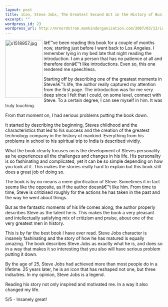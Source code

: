 ```yaml
--- 
layout: post
title: iCon, Steve Jobs, The Greatest Second Act in the History of Business
excerpt: ""
wordpress_id: 23
wordpress_url: http://mrnordstrom.mankindorganization.com/2007/03/13/icon-steve-jobs-the-greatest-second-act-in-the-history-of-business/
---
```

<img src="http://www.mrnordstrom.com/wp-content/uploads/s1518957.jpg" style="margin-right: 4px" title="s1518957.jpg" alt="s1518957.jpg" align="left" border="0" height="185" width="119" />Iâ€™ve been reading this book for a couple of months now, starting just before I went back to Los Angeles. I remember lying in my bed late that night reading the introduction. I am a person that has no patience at all and therefore donâ€™t like introductions. Even so, this one rendered me speechless.

Starting off by describing one of the greatest moments in Steveâ€™s life, the author really captured my attention from the first page. The introduction was for me very deep since I felt that I could, on some level, connect with Steve. To a certain degree, I can see myself in him. It was truly touching.

From that moment on, I had serious problems putting the book down.

<!--more-->It started by describing the beginning, Steves childhood and the characteristics that led to his success and the creation of the greatest technology company in the history of mankind. Everything from his problems in school to his spiritual trip to India is described vividly.

What the book clearly focuses on is the development of Steves personality as he experiences all the challenges and changes in his life. His personality is so fashinating and complicated, yet it can be so simple depending on how you look at it. This makes the stories really hard to explain but this book still does a great job of doing so.

The book is by no means a mere glorification of Steve. Sometimes it in fact seems like the opposite, as if the author doesnâ€™t like him. From time to time, Steve is critizised roughly for the actions he has taken in the past and the way he went about things.

But as the fantastic moments of his life comes along, the author properly describes Steve as the talent he is. This makes the book a very pleasant and intellectually satisfying mix of critizism and praise, about one of the very greatest men in history.

This is by far the best book I have ever read. Steve Jobs character is insanely fashinating and the story of how he has matured is equally amazing. The book describes Steve Jobs as exactly what he is, and does so in a way that makes it so interesting that you also will have serious problem putting it down.

By the age of 25, Steve Jobs had achieved more than most people do in a lifetime. 25 years later, he is an icon that has reshaped not one, but three indsutres. In my opinion, Steve Jobs is a legend.

Reading his story not only inspired and motivated me. In a way it also changed my life.

5/5 - Insanely great!
